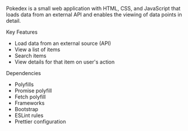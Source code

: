 Pokedex is a small web application with HTML, CSS, and JavaScript that loads data from an external API and enables the viewing of data points in detail.

Key Features
- Load data from an external source (API)
- View a list of items
- Search items
- View details for that item on user's action

Dependencies
- Polyfills
- Promise polyfill
- Fetch polyfill
- Frameworks
- Bootstrap
- ESLint rules
- Prettier configuration
